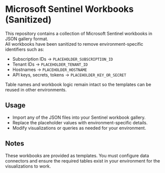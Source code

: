 # Microsoft Sentinel Workbooks (Sanitized)

This repository contains a collection of Microsoft Sentinel workbooks in JSON gallery format.  
All workbooks have been sanitized to remove environment-specific identifiers such as:

- Subscription IDs → `PLACEHOLDER_SUBSCRIPTION_ID`
- Tenant IDs → `PLACEHOLDER_TENANT_ID`
- Hostnames → `PLACEHOLDER_HOSTNAME`
- API keys, secrets, tokens → `PLACEHOLDER_KEY_OR_SECRET`

Table names and workbook logic remain intact so the templates can be reused in other environments.

## Usage

- Import any of the JSON files into your Sentinel workbook gallery.  
- Replace the placeholder values with environment-specific details.  
- Modify visualizations or queries as needed for your environment.

## Notes

These workbooks are provided as templates. You must configure data connectors and ensure the required tables exist in your environment for the visualizations to work.
